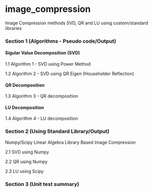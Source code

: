 # image_compression
Image Compression methods SVD, QR and LU using custom/standard libraries   

### Section 1 (Algorithms - Pseudo code/Output)  

#### Sigular Value Decomposition (SVD)  

1.1 Algorithm 1 - SVD using Power Method  

1.2 Algorithm 2 - SVD using QR Eigen (Householder Reflection)  

#### QR Decomposition  

1.3 Algorithm 3 - QR decomposition  

#### LU Decomposition  

1.4 Algorithm 4 - LU decomposition  

### Section 2 (Using Standard Library/Output)  

Numpy/Scipy Linear Algebra Library Based Image Compression  

2.1 SVD using Numpy  

2.2 QR using Numpy  

2.3 LU using Scipy  

### Section 3 (Unit test summary)  
